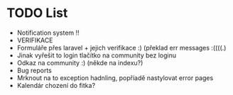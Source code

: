 TODO List
==========
* Notification system !!
* VERIFIKACE
* Formuláře přes laravel + jejich verifikace :) (překlad err messages :((((.)
* Jinak vyřešit to login tlačítko na community bez loginu
* Odkaz na community :) (někde na indexu?)
* Bug reports
* Mrknout na to exception hadnling, popříadě nastylovat error pages
* Kalendár chození do fitka? 